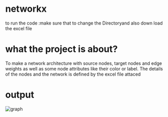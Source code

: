 # networkx
to run the code :make sure that to change the  Directoryand also down load the excel file 
# what the project is about?
To make a network architecture with source nodes, target nodes and edge weights as well as some node 
attributes like their color or label. The details of the nodes and the network is defined by the excel file attaced
# output
![graph](https://user-images.githubusercontent.com/39511298/117552425-78c2cc00-b04b-11eb-9e47-a09869be2fbf.png)
